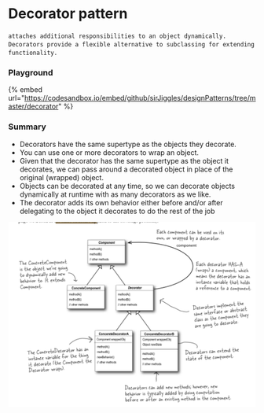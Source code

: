 # Decorator pattern

`attaches additional responsibilities to an object dynamically. Decorators provide a flexible alternative to subclassing for extending functionality.`

### Playground

{% embed url="https://codesandbox.io/embed/github/sirJiggles/designPatterns/tree/master/decorator" %}

### Summary

* Decorators have the same supertype as the objects they decorate.
* You can use one or more decorators to wrap an object.
* Given that the decorator has the same supertype as the object it decorates, we can pass around a decorated object in place of the original \(wrapped\) object.
* Objects can be decorated at any time, so we can decorate objects dynamically at runtime with as many decorators as we like.
* The decorator adds its own behavior either before and/or after delegating to the object it decorates to do the rest of the job

![](.gitbook/assets/decorator-diagram.png)

